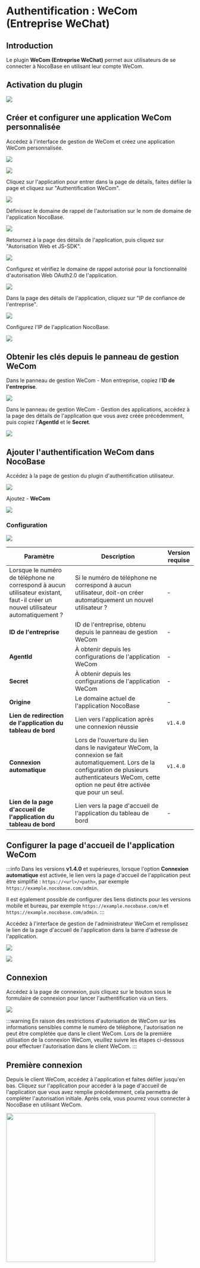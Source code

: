 # Authentification : WeCom (Entreprise WeChat)

<PluginInfo commercial="true" name="wecom"></PluginInfo>

## Introduction

Le plugin **WeCom (Entreprise WeChat)** permet aux utilisateurs de se connecter à NocoBase en utilisant leur compte WeCom.

## Activation du plugin

![](https://static-docs.nocobase.com/202406272056962.png)

## Créer et configurer une application WeCom personnalisée

Accédez à l'interface de gestion de WeCom et créez une application WeCom personnalisée.

![](https://static-docs.nocobase.com/202406272101321.png)

![](https://static-docs.nocobase.com/202406272102087.png)

Cliquez sur l'application pour entrer dans la page de détails, faites défiler la page et cliquez sur "Authentification WeCom".

![](https://static-docs.nocobase.com/202406272104655.png)

Définissez le domaine de rappel de l'autorisation sur le nom de domaine de l'application NocoBase.

![](https://static-docs.nocobase.com/202406272105662.png)

Retournez à la page des détails de l'application, puis cliquez sur "Autorisation Web et JS-SDK".

![](https://static-docs.nocobase.com/202406272107063.png)

Configurez et vérifiez le domaine de rappel autorisé pour la fonctionnalité d'autorisation Web OAuth2.0 de l'application.

![](https://static-docs.nocobase.com/202406272107899.png)

Dans la page des détails de l'application, cliquez sur "IP de confiance de l'entreprise".

![](https://static-docs.nocobase.com/202406272108834.png)

Configurez l'IP de l'application NocoBase.

![](https://static-docs.nocobase.com/202406272109805.png)

## Obtenir les clés depuis le panneau de gestion WeCom

Dans le panneau de gestion WeCom - Mon entreprise, copiez l'**ID de l'entreprise**.

![](https://static-docs.nocobase.com/202406272111637.png)

Dans le panneau de gestion WeCom - Gestion des applications, accédez à la page des détails de l'application que vous avez créée précédemment, puis copiez l'**AgentId** et le **Secret**.

![](https://static-docs.nocobase.com/202406272122322.png)

## Ajouter l'authentification WeCom dans NocoBase

Accédez à la page de gestion du plugin d'authentification utilisateur.

![](https://static-docs.nocobase.com/202406272115044.png)

Ajoutez - **WeCom**

![](https://static-docs.nocobase.com/202406272115805.png)

### Configuration

![](https://static-docs.nocobase.com/202412041459250.png)

| Paramètre                                                                                       | Description                                                                                           | Version requise |
| ------------------------------------------------------------------------------------------------ | ---------------------------------------------------------------------------------------------------- | ---------------- |
| Lorsque le numéro de téléphone ne correspond à aucun utilisateur existant, <br />faut-il créer un nouvel utilisateur automatiquement ? | Si le numéro de téléphone ne correspond à aucun utilisateur, doit-on créer automatiquement un nouvel utilisateur ? | -                |
| **ID de l'entreprise**                                                                          | ID de l'entreprise, obtenu depuis le panneau de gestion WeCom                                          | -                |
| **AgentId**                                                                                     | À obtenir depuis les configurations de l'application WeCom                                            | -                |
| **Secret**                                                                                       | À obtenir depuis les configurations de l'application WeCom                                            | -                |
| **Origine**                                                                                      | Le domaine actuel de l'application NocoBase                                                           | -                |
| **Lien de redirection de l'application du tableau de bord**                                      | Lien vers l'application après une connexion réussie                                                   | `v1.4.0`         |
| **Connexion automatique**                                                                        | Lors de l'ouverture du lien dans le navigateur WeCom, la connexion se fait automatiquement. Lors de la configuration de plusieurs authenticateurs WeCom, cette option ne peut être activée que pour un seul. | `v1.4.0`         |
| **Lien de la page d'accueil de l'application du tableau de bord**                               | Lien vers la page d'accueil de l'application du tableau de bord                                       | -                |

## Configurer la page d'accueil de l'application WeCom

:::info
Dans les versions **v1.4.0** et supérieures, lorsque l'option **Connexion automatique** est activée, le lien vers la page d'accueil de l'application peut être simplifié : `https://<url>/<path>`, par exemple `https://example.nocobase.com/admin`.

Il est également possible de configurer des liens distincts pour les versions mobile et bureau, par exemple `https://example.nocobase.com/m` et `https://example.nocobase.com/admin`.
:::

Accédez à l'interface de gestion de l'administrateur WeCom et remplissez le lien de la page d'accueil de l'application dans la barre d'adresse de l'application.

![](https://static-docs.nocobase.com/202406272123631.png)

![](https://static-docs.nocobase.com/202406272123048.png)

## Connexion

Accédez à la page de connexion, puis cliquez sur le bouton sous le formulaire de connexion pour lancer l'authentification via un tiers.

![](https://static-docs.nocobase.com/202406272124608.png)

:::warning
En raison des restrictions d'autorisation de WeCom sur les informations sensibles comme le numéro de téléphone, l'autorisation ne peut être complétée que dans le client WeCom. Lors de la première utilisation de la connexion WeCom, veuillez suivre les étapes ci-dessous pour effectuer l'autorisation dans le client WeCom.
:::

## Première connexion

Depuis le client WeCom, accédez à l'application et faites défiler jusqu'en bas. Cliquez sur l'application pour accéder à la page d'accueil de l'application que vous avez remplie précédemment, cela permettra de compléter l'autorisation initiale. Après cela, vous pourrez vous connecter à NocoBase en utilisant WeCom.

<img src="https://static-docs.nocobase.com/202406272131113.png" width="400" />
